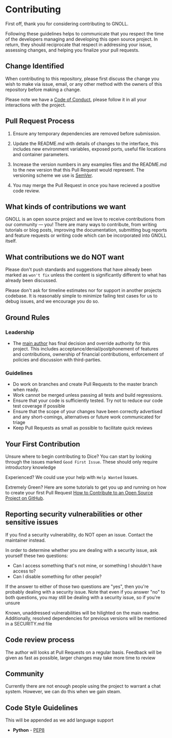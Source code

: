 # Contributing

First off, thank you for considering contributing to GNOLL.

Following these guidelines helps to communicate that you respect the time of the developers managing and developing this open source project. In return, they should reciprocate that respect in addressing your issue, assessing changes, and helping you finalize your pull requests.

## Change Identified

When contributing to this repository, please first discuss the change you wish to make via issue,
email, or any other method with the owners of this repository before making a change. 

Please note we have a [Code of Conduct](CODE_OF_CONDUCT.md), please follow it in all your interactions with the project.

## Pull Request Process

 1. Ensure any temporary dependencies are removed before submission.

 2. Update the README.md with details of changes to the interface, this includes new environment 
   variables, exposed ports, useful file locations and container parameters.

 3. Increase the version numbers in any examples files and the README.md to the new version that this
   Pull Request would represent. The versioning scheme we use is [SemVer](http://semver.org/).

 4. You may merge the Pull Request in once you have recieved a positive code review.

## What kinds of contributions we want

GNOLL is an open source project and we love to receive contributions from our community — you! There are many ways to contribute, from writing tutorials or blog posts, improving the documentation, submitting bug reports and feature requests or writing code which can be incorporated into GNOLL itself.

## What contributions we do NOT want

Please don't push standards and suggestions that have already been marked as `won't fix` unless the content is significantly different to what has already been discussed.

Please don't ask for timeline estimates nor for support in another projects codebase. It is reasonably simple to minimize failing test cases for us to debug issues, and we encourage you do so.

## Ground Rules

### Leadership
 * The [main author](https://github.com/ianfhunter/) has final decision and override authority for this project. This includes acceptance/denial/postphonement of features and contributions, ownership of financial contributions, enforcement of policies and discussion with third-parties. 

### Guidelines
 * Do work on branches and create Pull Requests to the master branch when ready.
 * Work cannot be merged unless passing all tests and build regressions.
 * Ensure that your code is sufficiently tested. Try not to reduce our code test coverage if possible
 * Ensure that the scope of your changes have been correctly advertised and any short-comings, alternatives or future work communicated for triage
 * Keep Pull Requests as small as possible to facilitate quick reviews

## Your First Contribution

Unsure where to begin contributing to Dice? You can start by looking through the issues marked `Good First Issue`. These should only require introductory knowledge

Experienced? We could use your help with `Help Wanted` Issues.

Extremely Green? Here are some tutorials to get you up and running on how to create your first Pull Request [How to Contribute to an Open Source Project on GitHub](https://egghead.io/series/how-to-contribute-to-an-open-source-project-on-github).

## Reporting security vulnerabilities or other sensitive issues

If you find a security vulnerability, do NOT open an issue. Contact the maintainer instead.

In order to determine whether you are dealing with a security issue, ask yourself these two questions:
  * Can I access something that's not mine, or something I shouldn't have access to?
  * Can I disable something for other people?

If the answer to either of those two questions are "yes", then you're probably dealing with a security issue. Note that even if you answer "no" to both questions, you may still be dealing with a security issue, so if you're unsure

Known, unaddressed vulnerabilities will be hilighted on the main readme. Additionally, resolved dependencies for previous versions will be mentioned in a SECURITY.md file

## Code review process
The author will looks at Pull Requests on a regular basis. Feedback will be given as fast as possible, larger changes may take more time to review

## Community

Currently there are not enough people using the project to warrant a chat system. However, we can do this when we gain steam.

## Code Style Guidelines

This will be appended as we add language support

  * **Python** - [PEP8](https://www.python.org/dev/peps/pep-0008/)
